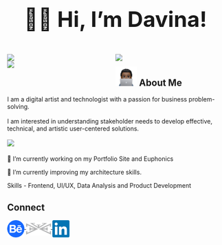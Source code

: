 <h1 align="center" style="font-size:50px" vertical-align="middle"> ✌🏾 Hi, I’m Davina!</h1>
<br>

<img width = "50%" align = "left" src = "https://github-readme-stats.vercel.app/api?username=davinawooley&theme=algolia" />
<img width = "50%" align = "left" src = "https://github-readme-stats.vercel.app/api/top-langs/?username=davinawooley&layout=compact&theme=algolia" />
<img width = "50%" align = "left" src = "https://github-readme-streak-stats.herokuapp.com/?user=davinawooley&theme=dark&background=040f2c&ring=0badfe" />
<h2> <img height = "45" src = "dewComp.PNG" display = "inline-block"/> About Me</h2>
I am a digital artist and technologist with a passion for business problem-solving.<br><br>I am interested in understanding stakeholder needs to develop effective, technical, and artistic user-centered solutions.
<div>
  <br>
<img width = "45%" align = "inline" src = "https://skills.thijs.gg/icons?i=java,js,py,react,mysql,html,css&theme=light" />
    <br>
  </div>
    <br>
🔭 I’m currently working on my Portfolio Site and Euphonics<br>

🌱 I’m currently improving my architecture skills.

Skills - Frontend, UI/UX, Data Analysis and Product Development

  <h2>Connect</h2>

<a href = "https://www.behance.com/davinawooley" target="_blank"> <img height = "40" align = "middle" src = "behance.png" />
</a>
<a href = "https://www.davinawooley.com" target="_blank"> <img height = "30" align = "middle" src = "LogoGrey.png" />
</a>
<a href = "https://www.linkedin.com/in/davinawooley/" target="_blank"> <img height = "40" align = "middle" src = "li.png" />
</a>


<br><br><br>

